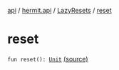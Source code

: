 [api](../../index.md) / [hermit.api](../index.md) / [LazyResets](index.md) / [reset](./reset.md)

# reset

`fun reset(): `[`Unit`](https://kotlinlang.org/api/latest/jvm/stdlib/kotlin/-unit/index.html) [(source)](https://github.com/RBusarow/AutoReset/tree/master/api/src/main/kotlin/autoreset/api/LazyResets.kt#L44)
